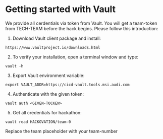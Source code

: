 Getting started with Vault
===================================

We provide all cerdentials via token from Vault. You will get a team-token from TECH-TEAM before the hack begins. Please follow this introduction:

1. Download Vault client package and install:
```
https://www.vaultproject.io/downloads.html
```

2. To verify your installation, open a terminal window and type:
```
vault -h
```

3. Export Vault environment variable: 
```
export VAULT_ADDR=https://cicd-vault.tools.msi.audi.com
```

4. Authenticate with the given token:
```
vault auth <GIVEN-TOCKEN>
```

5. Get all credentials for hackathon:
```
vault read HACKOVATION/team-0
```
Replace the team placeholder with your team-number